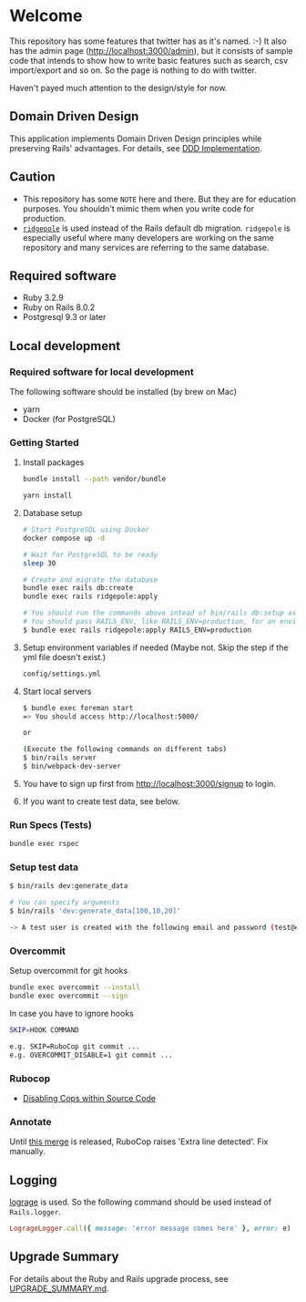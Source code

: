 # Welcome

This repository has some features that twitter has as it's named. :-)
It also has the admin page (<http://localhost:3000/admin>), but it consists of sample code that intends to show how to write basic features such as search, csv import/export and so on. So the page is nothing to do with twitter.

Haven't payed much attention to the design/style for now.

## Domain Driven Design

This application implements Domain Driven Design principles while preserving Rails' advantages. For details, see [DDD Implementation](docs/ddd_implementation.md).

## Caution

* This repository has some `NOTE` here and there. But they are for education purposes. You shouldn't mimic them when you write code for production.
* [`ridgepole`](https://github.com/winebarrel/ridgepole) is used instead of the Rails default db migration. `ridgepole` is especially useful where many developers are working on the same repository and many services are referring to the same database.

## Required software

* Ruby 3.2.9
* Ruby on Rails 8.0.2
* Postgresql 9.3 or later

## Local development

### Required software for local development

The following software should be installed (by brew on Mac)

* yarn
* Docker (for PostgreSQL)

### Getting Started

1. Install packages

    ```bash
    bundle install --path vendor/bundle
    ```

    ```bash
    yarn install
    ```

2. Database setup

    ```bash
    # Start PostgreSQL using Docker
    docker compose up -d

    # Wait for PostgreSQL to be ready
    sleep 30

    # Create and migrate the database
    bundle exec rails db:create
    bundle exec rails ridgepole:apply
    ```

    ```bash
    # You should run the commands above intead of bin/rails db:setup as ridgepole is used.
    # You should pass RAILS_ENV, like RAILS_ENV=production, for an environment besides development as follows.
    $ bundle exec rails ridgepole:apply RAILS_ENV=production
    ```

3. Setup environment variables if needed (Maybe not. Skip the step if the yml file doesn't exist.)

    ```bash
    config/settings.yml
    ```

4. Start local servers

    ```bash
    $ bundle exec foreman start
    => You should access http://localhost:5000/

    or

    (Execute the following commands on different tabs)
    $ bin/rails server
    $ bin/webpack-dev-server
    ```

5. You have to sign up first from <http://localhost:3000/signup> to login.

6. If you want to create test data, see below.

### Run Specs (Tests)

```bash
bundle exec rspec
```

### Setup test data

```bash
$ bin/rails dev:generate_data

# You can specify arguments
$ bin/rails 'dev:generate_data[100,10,20]'

-> A test user is created with the following email and password (test@example.com / password).
```

### Overcommit

Setup overcommit for git hooks

```bash
bundle exec overcommit --install
bundle exec overcommit --sign
```

In case you have to ignore hooks

```bash
SKIP=HOOK COMMAND

e.g. SKIP=RuboCop git commit ...
e.g. OVERCOMMIT_DISABLE=1 git commit ...
```

### Rubocop

* [Disabling Cops within Source Code](https://github.com/rubocop-hq/rubocop/blob/master/manual/configuration.md#disabling-cops-within-source-code)

### Annotate

Until [this merge](https://github.com/ctran/annotate_models/pull/491) is released,
RuboCop raises 'Extra line detected'. Fix manually.

## Logging

[lograge](https://github.com/roidrage/lograge) is used. So the following command should be used instead of `Rails.logger`.

```ruby
LogrageLogger.call({ message: 'error message comes here' }, error: e)
```

## Upgrade Summary

For details about the Ruby and Rails upgrade process, see [UPGRADE_SUMMARY.md](UPGRADE_SUMMARY.md).
